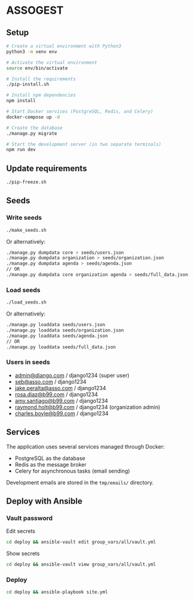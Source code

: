 # ASSOGEST

## Setup

```bash
# Create a virtual environment with Python3
python3 -m venv env

# Activate the virtual environment
source env/bin/activate

# Install the requirements
./pip-install.sh

# Install npm dependencies
npm install

# Start Docker services (PostgreSQL, Redis, and Celery)
docker-compose up -d

# Create the database
./manage.py migrate

# Start the development server (in two separate terminals)
npm run dev
```

## Update requirements

```bash
./pip-freeze.sh
```

## Seeds

### Write seeds

```bash
./make_seeds.sh
```

Or alternatively:

```bash
./manage.py dumpdata core > seeds/users.json
./manage.py dumpdata organization > seeds/organization.json
./manage.py dumpdata agenda > seeds/agenda.json
// OR
./manage.py dumpdata core organization agenda > seeds/full_data.json
```

### Load seeds

```bash
./load_seeds.sh
```

Or alternatively:

```bash
./manage.py loaddata seeds/users.json
./manage.py loaddata seeds/organization.json
./manage.py loaddata seeds/agenda.json
// OR
./manage.py loaddata seeds/full_data.json
```

### Users in seeds

- admin@django.com / django1234 (super user)
- seb@asso.com / django1234
- jake.peralta@asso.com / django1234
- rosa.diaz@b99.com / django1234
- amy.santiago@b99.com / django1234
- raymond.holt@b99.com / django1234 (organization admin)
- charles.boyle@b99.com / django1234

## Services

The application uses several services managed through Docker:
- PostgreSQL as the database
- Redis as the message broker
- Celery for asynchronous tasks (email sending)

Development emails are stored in the `tmp/emails/` directory.

## Deploy with Ansible

### Vault password

Edit secrets
```bash
cd deploy && ansible-vault edit group_vars/all/vault.yml
```

Show secrets
```bash
cd deploy && ansible-vault view group_vars/all/vault.yml
```

### Deploy

```bash
cd deploy && ansible-playbook site.yml
```
